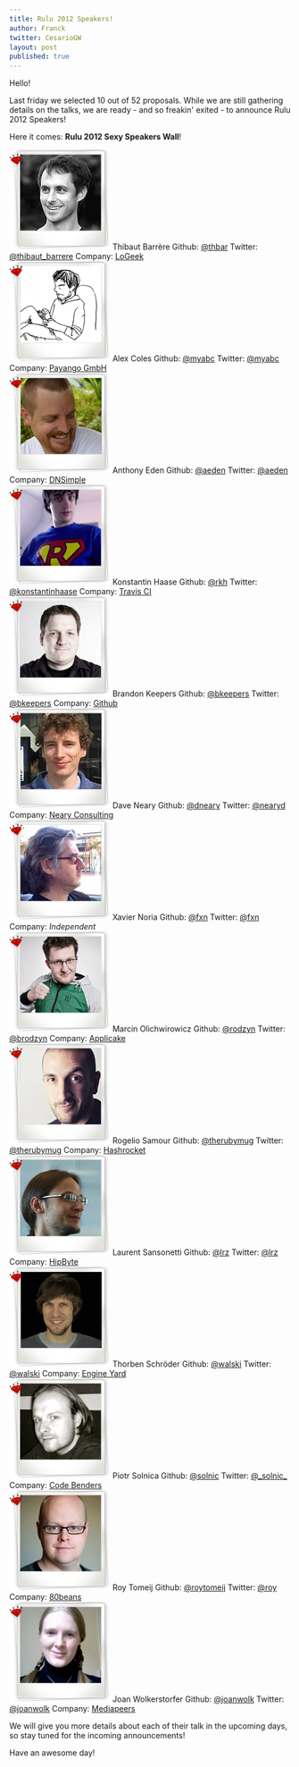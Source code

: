 ```yaml
---
title: Rulu 2012 Speakers!
author: Franck
twitter: CesarioGW
layout: post
published: true
---
```


Hello!

Last friday we selected 10 out of 52 proposals.
While we are still gathering details on the talks, we are
ready - and so freakin' exited - to announce Rulu 2012 Speakers!

Here it comes: **Rulu 2012 Sexy Speakers Wall**!

<div class="speaker">
  <img src="/assets/img/speakers/thibaut.png" alt="Thibaut Barrère">
  <span class="speaker-info author">Thibaut Barrère</span>
  <span class="divider"></span>
  <span class="speaker-info github">Github: <a href="http://github.com/thbarl">@thbar</a></span>
  <span class="speaker-info twitter">Twitter: <a href="http://twitter.com/thibaut_barrere">@thibaut_barrere</a></span>
  <span class="speaker-info company">Company: <a href="http://www.logeek.fr">LoGeek</a></span>
</div>
<div class="speaker">
  <img src="/assets/img/speakers/alex.png" alt="Alex Coles">
  <span class="speaker-info author">Alex Coles</span>
  <span class="divider"></span>
  <span class="speaker-info github">Github: <a href="http://github.com/myabc">@myabc</a></span>
  <span class="speaker-info twitter">Twitter: <a href="http://twitter.com/myabc">@myabc</a></span>
  <span class="speaker-info company">Company: <a href="http://www.payango.com/de">Payango GmbH</a></span>
</div>
<div class="speaker">
  <img src="/assets/img/speakers/anthony.png" alt="Anthony Eden">
  <span class="speaker-info author">Anthony Eden</span>
  <span class="divider"></span>
  <span class="speaker-info github">Github: <a href="http://github.com/aeden">@aeden</a></span>
  <span class="speaker-info twitter">Twitter: <a href="http://twitter.com/aeden">@aeden</a></span>
  <span class="speaker-info company">Company: <a href="http://dnsimple.com">DNSimple</a></span>
</div>
<div class="speaker">
  <img src="/assets/img/speakers/konstantin.png" alt="Konstantin Haase">
  <span class="speaker-info author">Konstantin Haase</span>
  <span class="divider"></span>
  <span class="speaker-info github">Github: <a href="http://github.com/rkh">@rkh</a></span>
  <span class="speaker-info twitter">Twitter: <a href="http://twitter.com/konstantinhaase">@konstantinhaase</a></span>
  <span class="speaker-info company">Company: <a href="http://travis-ci.org">Travis CI</a></span>
</div>
<div class="speaker">
  <img src="/assets/img/speakers/brandon.png" alt="Brandon Keepers">
  <span class="speaker-info author">Brandon Keepers</span>
  <span class="divider"></span>
  <span class="speaker-info github">Github: <a href="http://github.com/bkeepers">@bkeepers</a></span>
  <span class="speaker-info twitter">Twitter: <a href="http://twitter.com/bkeepers">@bkeepers</a></span>
  <span class="speaker-info company">Company: <a href="http://github.com">Github</a></span>
</div>
<div class="speaker">
  <img src="/assets/img/speakers/dave.png" alt="Dave Neary">
  <span class="speaker-info author">Dave Neary</span>
  <span class="divider"></span>
  <span class="speaker-info github">Github: <a
href="https://github.com/dneary">@dneary</a></span>
  <span class="speaker-info twitter">Twitter: <a href="http://twitter.com/nearyd">@nearyd</a></span>
  <span class="speaker-info company">Company: <a
href="http://www.neary-consulting.com/">Neary Consulting</a></span>
</div>
<div class="speaker">
  <img src="/assets/img/speakers/xavier.png" alt="Xavier Noria">
  <span class="speaker-info author">Xavier Noria</span>
  <span class="divider"></span>
  <span class="speaker-info github">Github: <a href="http://github.com/fxn">@fxn</a></span>
  <span class="speaker-info twitter">Twitter: <a href="http://twitter.com/fxn">@fxn</a></span>
  <span class="speaker-info company">Company: <i>Independent</i></span>
</div>
<div class="speaker">
  <img src="/assets/img/speakers/marcin.png" alt="Marcin Olichwirowicz">
  <span class="speaker-info author smaller">Marcin Olichwirowicz</span>
  <span class="divider"></span>
  <span class="speaker-info github">Github: <a href="http://github.com/rodzyn">@rodzyn</a></span>
  <span class="speaker-info twitter">Twitter: <a href="http://twitter.com/brodzyn">@brodzyn</a></span>
  <span class="speaker-info company">Company: <a href="http://applicake.com">Applicake</a></span>
</div>
<div class="speaker">
  <img src="/assets/img/speakers/rogelio.png" alt="Rogelio Samour">
  <span class="speaker-info author">Rogelio Samour</span>
  <span class="divider"></span>
  <span class="speaker-info github">Github: <a href="http://github.com/therubymug">@therubymug</a></span>
  <span class="speaker-info twitter">Twitter: <a href="http://twitter.com/therubymug">@therubymug</a></span>
  <span class="speaker-info company">Company: <a href="http://hashrocket.com">Hashrocket</a></span>
</div>
<div class="speaker">
  <img src="/assets/img/speakers/laurent.png" alt="Laurent Sansonetti">
  <span class="speaker-info author">Laurent Sansonetti</span>
  <span class="divider"></span>
  <span class="speaker-info github">Github: <a href="http://github.com/lrz">@lrz</a></span>
  <span class="speaker-info twitter">Twitter: <a href="http://twitter.com/lrz">@lrz</a></span>
  <span class="speaker-info company">Company: <a href="http://www.hipbyte.com/">HipByte</a></span>
</div>
<div class="speaker">
  <img src="/assets/img/speakers/thorben.png" alt="Thorben Schröder">
  <span class="speaker-info author">Thorben Schröder</span>
  <span class="divider"></span>
  <span class="speaker-info github">Github: <a href="http://github.com/walski">@walski</a></span>
  <span class="speaker-info twitter">Twitter: <a href="http://twitter.com/walski">@walski</a></span>
  <span class="speaker-info company">Company: <a href="http://engineyard.com">Engine Yard</a></span>
</div>
<div class="speaker">
  <img src="/assets/img/speakers/piotr.png" alt="Piotr Solnica">
  <span class="speaker-info author">Piotr Solnica</span>
  <span class="divider"></span>
  <span class="speaker-info github">Github: <a href="http://github.com/solnic">@solnic</a></span>
  <span class="speaker-info twitter">Twitter: <a href="http://twitter.com/_solnic_">@_solnic_</a></span>
  <span class="speaker-info company">Company: <a href="http://codebenders.com">Code Benders</a></span>
</div>
<div class="speaker">
  <img src="/assets/img/speakers/roy.png" alt="Roy Tomeij">
  <span class="speaker-info author">Roy Tomeij</span>
  <span class="divider"></span>
  <span class="speaker-info github">Github: <a href="http://github.com/roytomeij">@roytomeij</a></span>
  <span class="speaker-info twitter">Twitter: <a href="http://twitter.com/roy">@roy</a></span>
  <span class="speaker-info company">Company: <a href="http://80beans.com">80beans</a></span>
</div>
<div class="speaker">
  <img src="/assets/img/speakers/joan.png" alt="Joan Wolkerstorfer">
  <span class="speaker-info author">Joan Wolkerstorfer</span>
  <span class="divider"></span>
  <span class="speaker-info github">Github: <a href="http://github.com/joanwolk">@joanwolk</a></span>
  <span class="speaker-info twitter">Twitter: <a href="http://twitter.com/joanwolk">@joanwolk</a></span>
  <span class="speaker-info company">Company: <a href="http://mediapeers.com">Mediapeers</a></span>
</div>

We will give you more details about each of their talk in the upcoming days, so stay tuned for the incoming announcements!

Have an awesome day!
